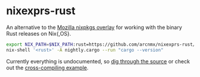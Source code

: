 # nixexprs-rust

An alternative to the [Mozilla nixpkgs overlay](https://github.com/mozilla/nixpkgs-mozilla) for
working with the binary Rust releases on Nix{,OS}.

```bash
export NIX_PATH=$NIX_PATH:rust=https://github.com/arcnmx/nixexprs-rust/archive/master.tar.gz
nix-shell '<rust>' -A nightly.cargo --run "cargo --version"
```

Currently everything is undocumented, so [dig through the source](https://github.com/arcnmx/nixexprs-rust/blob/master/build-support/channel.nix)
or check out the [cross-compiling example](https://github.com/arcnmx/nixexprs-rust/blob/master/ci.nix#L74).

